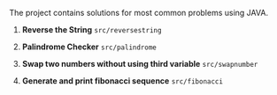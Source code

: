 The project contains solutions for most common problems using JAVA.
    
1. **Reverse the String**  `src/reversestring`

2. **Palindrome Checker**  `src/palindrome`

3. **Swap two numbers without using third variable** `src/swapnumber`

4. **Generate and print fibonacci sequence** `src/fibonacci`
